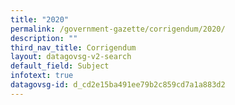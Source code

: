 ```yaml
---
title: "2020"
permalink: /government-gazette/corrigendum/2020/
description: ""
third_nav_title: Corrigendum
layout: datagovsg-v2-search
default_field: Subject
infotext: true
datagovsg-id: d_cd2e15ba491ee79b2c859cd7a1a883d2
---
```

